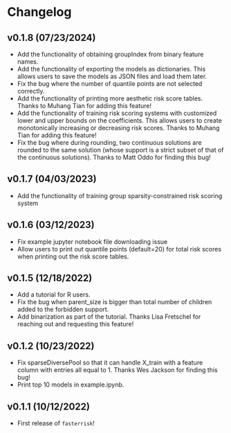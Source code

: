 # Changelog

<!--next-version-placeholder-->
## v0.1.8 (07/23/2024)

- Add the functionality of obtaining groupIndex from binary feature names.
- Add the functionality of exporting the models as dictionaries. This allows users to save the models as JSON files and load them later.
- Fix the bug where the number of quantile points are not selected correctly.
- Add the functionality of printing more aesthetic risk score tables. Thanks to Muhang Tian for adding this feature!
- Add the functionality of training risk scoring systems with customized lower and upper bounds on the coefficients. This allows users to create monotonically increasing or decreasing risk scores. Thanks to Muhang Tian for adding this feature!
- Fix the bug where during rounding, two continuous solutions are rounded to the same solution (whose support is a strict subset of that of the continuous solutions). Thanks to Matt Oddo for finding this bug!

## v0.1.7 (04/03/2023)

- Add the functionality of training group sparsity-constrained risk scoring system

## v0.1.6 (03/12/2023)

- Fix example jupyter notebook file downloading issue
- Allow users to print out quantile points (default=20) for total risk scores when printing out the risk score tables.

## v0.1.5 (12/18/2022)

- Add a tutorial for R users.
- Fix the bug when parent_size is bigger than total number of children added to the forbidden support.
- Add binarization as part of the tutorial. Thanks Lisa Fretschel for reaching out and requesting this feature!

## v0.1.2 (10/23/2022)

- Fix sparseDiversePool so that it can handle X_train with a feature column with entries all equal to 1. Thanks Wes Jackson for finding this bug!
- Print top 10 models in example.ipynb.

## v0.1.1 (10/12/2022)

- First release of `fasterrisk`!